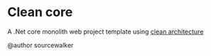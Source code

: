 # Clean core
A .Net core monolith web project template using [clean architecture](https://blog.cleancoder.com/uncle-bob/2012/08/13/the-clean-architecture.html)

@author sourcewalker
